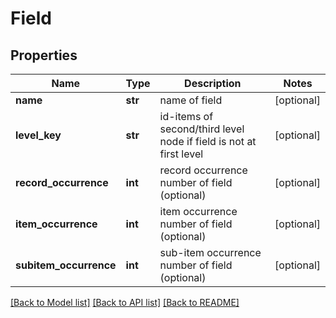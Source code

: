 # Field

## Properties
Name | Type | Description | Notes
------------ | ------------- | ------------- | -------------
**name** | **str** | name of field | [optional] 
**level_key** | **str** | id-items of second/third level node if field is not at first level | [optional] 
**record_occurrence** | **int** | record occurrence number of field (optional) | [optional] 
**item_occurrence** | **int** | item occurrence number of field (optional) | [optional] 
**subitem_occurrence** | **int** | sub-item occurrence number of field (optional) | [optional] 

[[Back to Model list]](../README.md#documentation-for-models) [[Back to API list]](../README.md#documentation-for-api-endpoints) [[Back to README]](../README.md)



